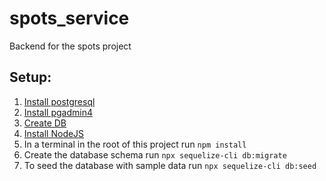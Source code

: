 # spots_service

Backend for the spots project

## Setup:
1. [Install postgresql](https://tecadmin.net/install-postgresql-server-on-ubuntu/) 
2. [Install pgadmin4](https://tecadmin.net/install-pgadmin4-on-ubuntu/)
3. [Create DB](https://medium.com/coding-blocks/creating-user-database-and-adding-access-on-postgresql-8bfcd2f4a91e)
4. [Install NodeJS](https://linuxize.com/post/how-to-install-node-js-on-ubuntu-18.04/)
5. In a terminal in the root of this project run ```npm install```
6. Create the database schema run ```npx sequelize-cli db:migrate```
7. To seed the database with sample data run ```npx sequelize-cli db:seed```
	